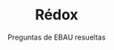 ---
title: Rédox
subtitle: Preguntas de EBAU resueltas
summary: Preguntas de EBAU resueltas.
tags:
- EBAU
- reacciones-químicas
- rédox
categories:
- Química

# Optional external URL for project (replaces project detail page).
external_link: "https://drive.google.com/file/d/1qbvsQya0BwKHODffO_vzT7j-ugIA-A2J/view"

image:
  caption: Foto de [**Zbysiu Rodak**](https://unsplash.com/@zbigniew) en [Unsplash](https://unsplash.com)
  focal_point: Smart
---